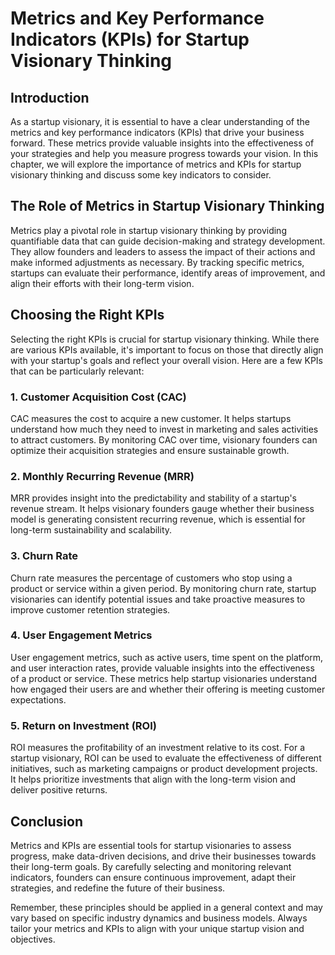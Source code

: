 Metrics and Key Performance Indicators (KPIs) for Startup Visionary Thinking
=====================================================================================

Introduction
------------

As a startup visionary, it is essential to have a clear understanding of the metrics and key performance indicators (KPIs) that drive your business forward. These metrics provide valuable insights into the effectiveness of your strategies and help you measure progress towards your vision. In this chapter, we will explore the importance of metrics and KPIs for startup visionary thinking and discuss some key indicators to consider.

The Role of Metrics in Startup Visionary Thinking
-------------------------------------------------

Metrics play a pivotal role in startup visionary thinking by providing quantifiable data that can guide decision-making and strategy development. They allow founders and leaders to assess the impact of their actions and make informed adjustments as necessary. By tracking specific metrics, startups can evaluate their performance, identify areas of improvement, and align their efforts with their long-term vision.

Choosing the Right KPIs
-----------------------

Selecting the right KPIs is crucial for startup visionary thinking. While there are various KPIs available, it's important to focus on those that directly align with your startup's goals and reflect your overall vision. Here are a few KPIs that can be particularly relevant:

### 1. Customer Acquisition Cost (CAC)

CAC measures the cost to acquire a new customer. It helps startups understand how much they need to invest in marketing and sales activities to attract customers. By monitoring CAC over time, visionary founders can optimize their acquisition strategies and ensure sustainable growth.

### 2. Monthly Recurring Revenue (MRR)

MRR provides insight into the predictability and stability of a startup's revenue stream. It helps visionary founders gauge whether their business model is generating consistent recurring revenue, which is essential for long-term sustainability and scalability.

### 3. Churn Rate

Churn rate measures the percentage of customers who stop using a product or service within a given period. By monitoring churn rate, startup visionaries can identify potential issues and take proactive measures to improve customer retention strategies.

### 4. User Engagement Metrics

User engagement metrics, such as active users, time spent on the platform, and user interaction rates, provide valuable insights into the effectiveness of a product or service. These metrics help startup visionaries understand how engaged their users are and whether their offering is meeting customer expectations.

### 5. Return on Investment (ROI)

ROI measures the profitability of an investment relative to its cost. For a startup visionary, ROI can be used to evaluate the effectiveness of different initiatives, such as marketing campaigns or product development projects. It helps prioritize investments that align with the long-term vision and deliver positive returns.

Conclusion
----------

Metrics and KPIs are essential tools for startup visionaries to assess progress, make data-driven decisions, and drive their businesses towards their long-term goals. By carefully selecting and monitoring relevant indicators, founders can ensure continuous improvement, adapt their strategies, and redefine the future of their business.

Remember, these principles should be applied in a general context and may vary based on specific industry dynamics and business models. Always tailor your metrics and KPIs to align with your unique startup vision and objectives.
